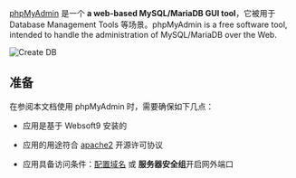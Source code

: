 [phpMyAdmin](https://www.phpmyadmin.net/) 是一个 **a web-based MySQL/MariaDB GUI tool**，它被用于 Database Management Tools  等场景。phpMyAdmin is a free software tool, intended to handle the administration of MySQL/MariaDB over the Web. 


![Create DB](https://libs.websoft9.com/Websoft9/DocsPicture/zh/mysql/phpmyadmin-adddb-websoft9.png)


## 准备

在参阅本文档使用 phpMyAdmin 时，需要确保如下几点：

- 应用是基于 Websoft9 安装的

- 应用的用途符合 [apache2](https://opensource.org/licenses/Apache-2.0) 开源许可协议

- 应用具备访问条件：[配置域名](./guide/appsetdomain) 或 **服务器安全组**开启网外端口